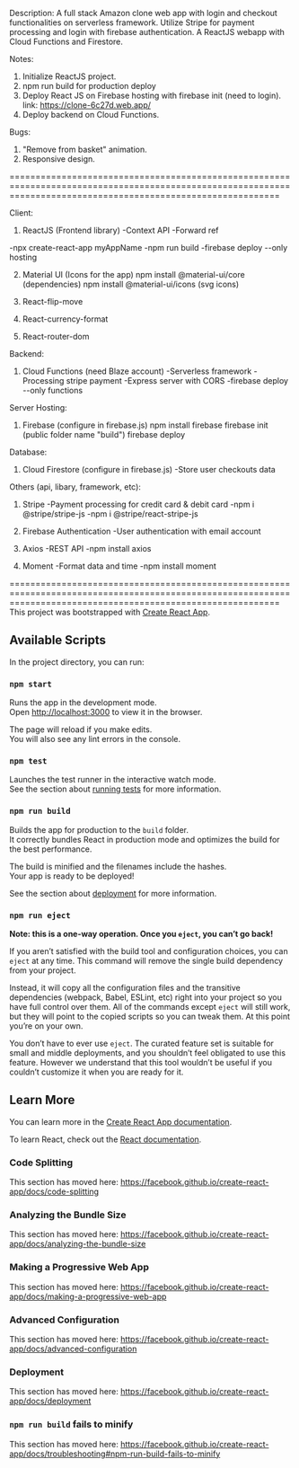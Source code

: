 Description:
A full stack Amazon clone web app with login and checkout functionalities on serverless framework.
Utilize Stripe for payment processing and login with firebase authentication.
A ReactJS webapp with Cloud Functions and Firestore.

Notes:
1) Initialize ReactJS project.
2) npm run build for production deploy
3) Deploy React JS on Firebase hosting with firebase init (need to login). 
link: https://clone-6c27d.web.app/
4) Deploy backend on Cloud Functions.

Bugs:
1) "Remove from basket" animation.
2) Responsive design.

================================================================================================================================================================

Client:
1) ReactJS (Frontend library)
-Context API
-Forward ref

-npx create-react-app myAppName
-npm run build
-firebase deploy --only hosting

2) Material UI (Icons for the app)
npm install @material-ui/core (dependencies)
npm install @material-ui/icons (svg icons)

3) React-flip-move

4) React-currency-format

5) React-router-dom

Backend:
1) Cloud Functions (need Blaze account)
-Serverless framework
-Processing stripe payment
-Express server with CORS
-firebase deploy --only functions

Server Hosting:
1) Firebase (configure in firebase.js)
npm install firebase
firebase init (public folder name "build")
firebase deploy

Database:
1) Cloud Firestore (configure in firebase.js)
-Store user checkouts data

Others (api, libary, framework, etc):
1) Stripe
-Payment processing for credit card & debit card
-npm i @stripe/stripe-js
-npm i @stripe/react-stripe-js

2) Firebase Authentication
-User authentication with email account

3) Axios
-REST API
-npm install axios

4) Moment
-Format data and time
-npm install moment


================================================================================================================================================================
This project was bootstrapped with [Create React App](https://github.com/facebook/create-react-app).

## Available Scripts

In the project directory, you can run:

### `npm start`

Runs the app in the development mode.<br />
Open [http://localhost:3000](http://localhost:3000) to view it in the browser.

The page will reload if you make edits.<br />
You will also see any lint errors in the console.

### `npm test`

Launches the test runner in the interactive watch mode.<br />
See the section about [running tests](https://facebook.github.io/create-react-app/docs/running-tests) for more information.

### `npm run build`

Builds the app for production to the `build` folder.<br />
It correctly bundles React in production mode and optimizes the build for the best performance.

The build is minified and the filenames include the hashes.<br />
Your app is ready to be deployed!

See the section about [deployment](https://facebook.github.io/create-react-app/docs/deployment) for more information.

### `npm run eject`

**Note: this is a one-way operation. Once you `eject`, you can’t go back!**

If you aren’t satisfied with the build tool and configuration choices, you can `eject` at any time. This command will remove the single build dependency from your project.

Instead, it will copy all the configuration files and the transitive dependencies (webpack, Babel, ESLint, etc) right into your project so you have full control over them. All of the commands except `eject` will still work, but they will point to the copied scripts so you can tweak them. At this point you’re on your own.

You don’t have to ever use `eject`. The curated feature set is suitable for small and middle deployments, and you shouldn’t feel obligated to use this feature. However we understand that this tool wouldn’t be useful if you couldn’t customize it when you are ready for it.

## Learn More

You can learn more in the [Create React App documentation](https://facebook.github.io/create-react-app/docs/getting-started).

To learn React, check out the [React documentation](https://reactjs.org/).

### Code Splitting

This section has moved here: https://facebook.github.io/create-react-app/docs/code-splitting

### Analyzing the Bundle Size

This section has moved here: https://facebook.github.io/create-react-app/docs/analyzing-the-bundle-size

### Making a Progressive Web App

This section has moved here: https://facebook.github.io/create-react-app/docs/making-a-progressive-web-app

### Advanced Configuration

This section has moved here: https://facebook.github.io/create-react-app/docs/advanced-configuration

### Deployment

This section has moved here: https://facebook.github.io/create-react-app/docs/deployment

### `npm run build` fails to minify

This section has moved here: https://facebook.github.io/create-react-app/docs/troubleshooting#npm-run-build-fails-to-minify
